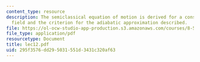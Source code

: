 ```yaml
---
content_type: resource
description: The semiclassical equation of motion is derived for a constant electric
  field and the criterion for the adiabatic approximation described.
file: https://ol-ocw-studio-app-production.s3.amazonaws.com/courses/8-511-theory-of-solids-i-fall-2004/295f3576dd295031551d3431c320af63_lec12.pdf
file_type: application/pdf
resourcetype: Document
title: lec12.pdf
uid: 295f3576-dd29-5031-551d-3431c320af63
---
```

